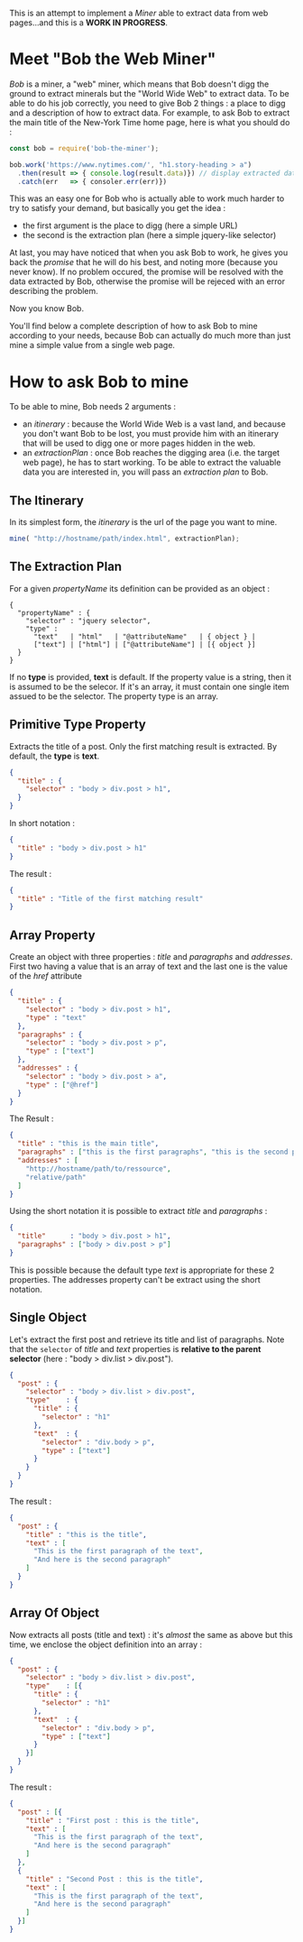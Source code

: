 This is an attempt to implement a *Miner* able to extract data from web pages...and this is a **WORK IN PROGRESS**.

# Meet "Bob the Web Miner"

*Bob* is a miner, a "web" miner, which means that Bob doesn't digg the ground to extract minerals but the "World Wide Web" to extract data. To be able to do his job correctly, you need to give Bob 2 things : a place to digg and a description of how to extract data. For example, to ask Bob to extract the main title of the New-York Time home page, here is what you should do :

```js
const bob = require('bob-the-miner');

bob.work('https://www.nytimes.com/', "h1.story-heading > a")
  .then(result => { console.log(result.data)}) // display extracted data
  .catch(err   => { consoler.err(err)})
```

This was an easy one for Bob who is actually able to work much harder to try to satisfy your demand, but basically you get the idea :

- the first argument is the place to digg (here a simple URL)
- the second is the extraction plan (here a simple jquery-like selector)

At last, you may have noticed that when you ask Bob to work, he gives you back the *promise* that he will do his best, and noting more (because you never know). If no problem occured, the promise will be resolved with the data extracted by Bob, otherwise the promise will be rejeced with an error describing the problem.

Now you know Bob.

You'll find below a complete description of how to ask Bob to mine according to your needs, because Bob can actually do much more than just mine a simple value from a single web page.

# How to ask Bob to mine

To be able to mine, Bob needs 2 arguments :

- an *itinerary* : because the World Wide Web is a vast land, and because you don't want Bob to be lost, you must provide him with an itinerary that will be used to digg one or more pages hidden in the web.
- an *extractionPlan* : once Bob reaches the digging area (i.e. the target web page), he has to start working. To be able to extract the valuable data you are interested in, you will pass an *extraction plan* to Bob.



## The Itinerary

In its simplest form, the *itinerary* is the url of the page you want to mine.

```js
mine( "http://hostname/path/index.html", extractionPlan);
```

## The Extraction Plan

For a given *propertyName* its definition can be provided as an object :

```
{
  "propertyName" : {
    "selector" : "jquery selector",
    "type" :
      "text"   | "html"   | "@attributeName"   | { object } |
      ["text"] | ["html"] | ["@attributeName"] | [{ object }]
  }
}
```
If no **type** is provided, **text** is default.
If the property value is a string, then it is assumed to be the selecor. If it's an array, it must contain
one single item assued to be the selector. The property type is an array.

## Primitive Type Property

Extracts the title of a post. Only the first matching result is extracted. By default, the **type** is **text**.
```json
{
  "title" : {
    "selector" : "body > div.post > h1",
  }
}
```
In short notation :
```json
{
  "title" : "body > div.post > h1"
}
```

The result :
```json
{
  "title" : "Title of the first matching result"
}
```

## Array Property

Create an object with three properties : *title* and *paragraphs* and *addresses*.
First two having a value that is an array of text and the last one is the value of the *href* attribute

```json
{
  "title" : {
    "selector" : "body > div.post > h1",
    "type" : "text"
  },
  "paragraphs" : {
    "selector" : "body > div.post > p",
    "type" : ["text"]
  },
  "addresses" : {
    "selector" : "body > div.post > a",
    "type" : ["@href"]
  }
}
```

The Result :

```json
{
  "title" : "this is the main title",
  "paragraphs" : ["this is the first paragraphs", "this is the second paragraph"],
  "addresses" : [
    "http://hostname/path/to/ressource",
    "relative/path"
  ]
}
```

Using the short notation it is possible to extract *title* and *paragraphs* :
```json
{
  "title"      : "body > div.post > h1",
  "paragraphs" : ["body > div.post > p"]
}
```
This is possible because the default type *text* is appropriate for these 2 properties. The addresses property can't be extract using the short notation.

## Single Object

Let's extract the first post and retrieve its title and list of paragraphs. Note that the `selector` of *title* and *text* properties is **relative to the parent selector** (here : "body > div.list > div.post").

```json
{
  "post" : {
    "selector" : "body > div.list > div.post",
    "type"    : {
      "title" : {
        "selector" : "h1"
      },
      "text"  : {
        "selector" : "div.body > p",
        "type" : ["text"]
      }
    }
  }
}
```

The result :

```json
{
  "post" : {
    "title" : "this is the title",
    "text" : [
      "This is the first paragraph of the text",
      "And here is the second paragraph"
    ]
  }
}
```
## Array Of Object

Now extracts all posts (title and text) : it's *almost* the same as above but this time, we enclose the object definition into an array :

```json
{
  "post" : {
    "selector" : "body > div.list > div.post",
    "type"    : [{
      "title" : {
        "selector" : "h1"
      },
      "text"  : {
        "selector" : "div.body > p",
        "type" : ["text"]
      }
    }]
  }
}
```

The result :

```json
{
  "post" : [{
    "title" : "First post : this is the title",
    "text" : [
      "This is the first paragraph of the text",
      "And here is the second paragraph"
    ]
  },
  {
    "title" : "Second Post : this is the title",
    "text" : [
      "This is the first paragraph of the text",
      "And here is the second paragraph"
    ]
  }]
}
```
